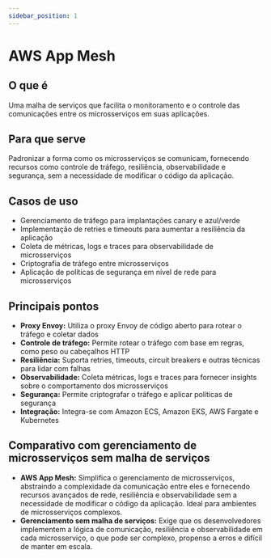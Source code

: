 ```yaml
---
sidebar_position: 1
---
```


# AWS App Mesh

## O que é
Uma malha de serviços que facilita o monitoramento e o controle das comunicações entre os microsserviços em suas aplicações.

## Para que serve
Padronizar a forma como os microsserviços se comunicam, fornecendo recursos como controle de tráfego, resiliência, observabilidade e segurança, sem a necessidade de modificar o código da aplicação.

## Casos de uso
- Gerenciamento de tráfego para implantações canary e azul/verde
- Implementação de retries e timeouts para aumentar a resiliência da aplicação
- Coleta de métricas, logs e traces para observabilidade de microsserviços
- Criptografia de tráfego entre microsserviços
- Aplicação de políticas de segurança em nível de rede para microsserviços

## Principais pontos
- **Proxy Envoy:** Utiliza o proxy Envoy de código aberto para rotear o tráfego e coletar dados
- **Controle de tráfego:** Permite rotear o tráfego com base em regras, como peso ou cabeçalhos HTTP
- **Resiliência:** Suporta retries, timeouts, circuit breakers e outras técnicas para lidar com falhas
- **Observabilidade:** Coleta métricas, logs e traces para fornecer insights sobre o comportamento dos microsserviços
- **Segurança:** Permite criptografar o tráfego e aplicar políticas de segurança
- **Integração:** Integra-se com Amazon ECS, Amazon EKS, AWS Fargate e Kubernetes

## Comparativo com gerenciamento de microsserviços sem malha de serviços
- **AWS App Mesh:** Simplifica o gerenciamento de microsserviços, abstraindo a complexidade da comunicação entre eles e fornecendo recursos avançados de rede, resiliência e observabilidade sem a necessidade de modificar o código da aplicação. Ideal para ambientes de microsserviços complexos.
- **Gerenciamento sem malha de serviços:** Exige que os desenvolvedores implementem a lógica de comunicação, resiliência e observabilidade em cada microsserviço, o que pode ser complexo, propenso a erros e difícil de manter em escala. 